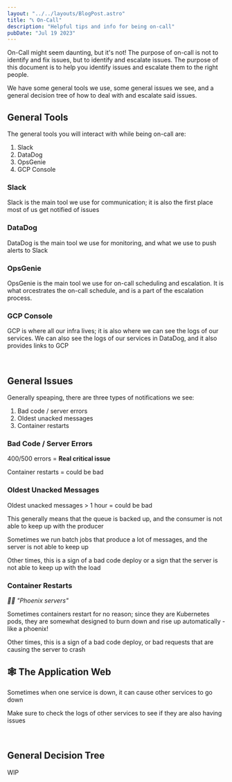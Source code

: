 ```yaml
---
layout: "../../layouts/BlogPost.astro"
title: "📞 On-Call"
description: "Helpful tips and info for being on-call"
pubDate: "Jul 19 2023"
---
```


On-Call might seem daunting, but it's not! The purpose of on-call is not to identify and fix issues, but to identify and escalate issues. The purpose of this document is to help you identify issues and escalate them to the right people.

We have some general tools we use, some general issues we see, and a general decision tree of how to deal with and escalate said issues.

## General Tools

The general tools you will interact with while being on-call are:

1. Slack
1. DataDog
1. OpsGenie
1. GCP Console

### Slack

Slack is the main tool we use for communication; it is also the first place most of us get notified of issues

### DataDog

DataDog is the main tool we use for monitoring, and what we use to push alerts to Slack

### OpsGenie

OpsGenie is the main tool we use for on-call scheduling and escalation. It is what orcestrates the on-call schedule, and is a part of the escalation process.

### GCP Console

GCP is where all our infra lives; it is also where we can see the logs of our services. We can also see the logs of our services in DataDog, and it also provides links to GCP

<br>

## General Issues

Generally speaping, there are three types of notifications we see:

1. Bad code / server errors
1. Oldest unacked messages
1. Container restarts

### Bad Code / Server Errors

400/500 errors = **Real critical issue**

Container restarts = could be bad

### Oldest Unacked Messages

Oldest unacked messages > 1 hour = could be bad

This generally means that the queue is backed up, and the consumer is not able to keep up with the producer

Sometimes we run batch jobs that produce a lot of messages, and the server is not able to keep up

Other times, this is a sign of a bad code deploy or a sign that the server is not able to keep up with the load

### Container Restarts

*🐦‍🔥 "Phoenix servers"*

Sometimes containers restart for no reason; since they are Kubernetes pods, they are somewhat designed to burn down and rise up automatically - like a phoenix!

Other times, this is a sign of a bad code deploy, or bad requests that are causing the server to crash

## 🕸️ The Application Web

Sometimes when one service is down, it can cause other services to go down

Make sure to check the logs of other services to see if they are also having issues

<br>

## General Decision Tree

WIP